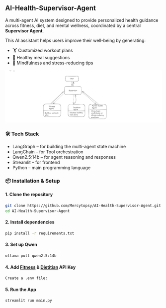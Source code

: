 ## AI-Health-Supervisor-Agent

A multi-agent AI system designed to provide personalized health guidance across fitness, diet, and mental wellness, coordinated by a central **Supervisor Agent**.

This AI assistant helps users improve their well-being by generating:
- 🏋️ Customized workout plans  
- 🥗 Healthy meal suggestions  
- 🧘 Mindfulness and stress-reducing tips  


![My Image](https://github.com/Mercytopsy/AI-Health-Supervisor-Agent/blob/main/Architectural_Diagram.png)







### 🛠 Tech Stack
- LangGraph – for building the multi-agent state machine
- LangChain – for Tool orchestration
- Qwen2.5:14b – for agent reasoning and responses
- Streamlit – for frontend
- Python – main programming language


### 📦 Installation & Setup

#### 1. Clone the repository
```bash
git clone https://github.com/Mercytopsy/AI-Health-Supervisor-Agent.git
cd AI-Health-Supervisor-Agent
```
#### 2. Install dependencies
```bash
pip install -r requirements.txt
```
#### 3. Set up Qwen 
```bash
ollama pull qwen2.5:14b
```
#### 4. Add [Fitness](https://api-ninjas.com/profile) & [Dietitian](https://spoonacular.com/food-api/console#Profile)  API Key
```bash
Create a .env file:
```

#### 5. Run the App
```bash
streamlit run main.py
```
